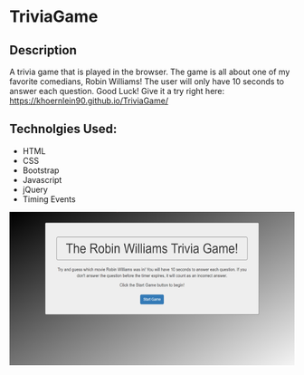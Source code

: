 # TriviaGame

## Description
A trivia game that is played in the browser. The game is all about one of my favorite comedians, Robin Williams! The user will only have 10 seconds to answer each question. Good Luck! Give it a try right here: https://khoernlein90.github.io/TriviaGame/

## Technolgies Used:
* HTML
* CSS
* Bootstrap
* Javascript
* jQuery
* Timing Events

![Screenshot](assets/images/trivia.png)